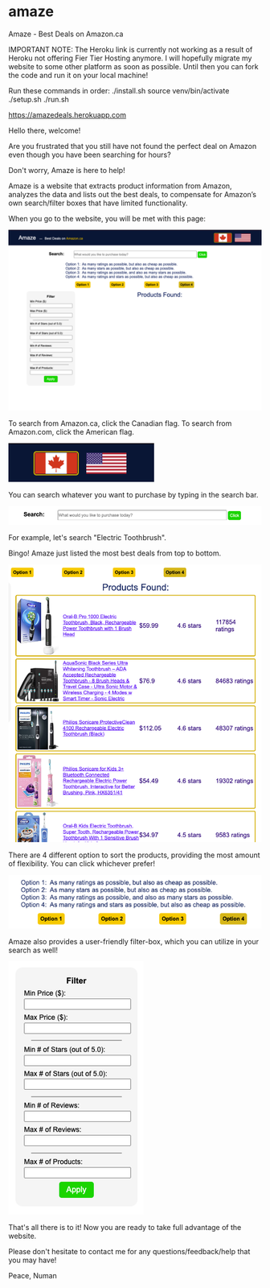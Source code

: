 # amaze
Amaze - Best Deals on Amazon.ca

IMPORTANT NOTE: The Heroku link is currently not working as a result of Heroku not offering Fier Tier Hosting anymore. 
I will hopefully migrate my website to some other platform as soon as possible. 
Until then you can fork the code and run it on your local machine!

Run these commands in order:
./install.sh
source venv/bin/activate
./setup.sh
./run.sh

https://amazedeals.herokuapp.com

Hello there, welcome!

Are you frustrated that you still have not found the perfect deal on Amazon
even though you have been searching for hours?

Don't worry, Amaze is here to help!

Amaze is a website that extracts product information from Amazon, analyzes the data and lists out the best deals, 
to compensate for Amazon’s own search/filter boxes that have limited functionality.

When you go to the website, you will be met with this page:

![Alt text](/img/main.png)

To search from Amazon.ca, click the Canadian flag.
To search from Amazon.com, click the American flag.

![Alt text](/img/flags.png)

You can search whatever you want to purchase by typing in the search bar. 

![Alt text](/img/searchbar.png)

For example, let's search "Electric Toothbrush".

Bingo! Amaze just listed the most best deals from top to bottom.

![Alt text](/img/results.png)

There are 4 different option to sort the products, providing the most amount of flexibility.
You can click whichever prefer!

![Alt text](/img/options.png)

Amaze also provides a user-friendly filter-box, which you can utilize in your search as well!

![Alt text](/img/filterbox.png)

That's all there is to it! Now you are ready to take full advantage of the website.

Please don't hesitate to contact me for any questions/feedback/help that you may have!

Peace,
Numan
